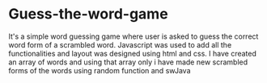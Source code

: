 # Guess-the-word-game
It's a simple word guessing game where user is asked to guess the correct word form of a scrambled word.
Javascript was used to add all the functionalities and layout was designed using html and css.
I have created an array of words and using that array only i have made new scrambled forms of the words using random function and swJava
